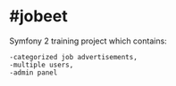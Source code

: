 #jobeet
=======


Symfony 2 training project which contains:

	-categorized job advertisements,
	-multiple users,
	-admin panel